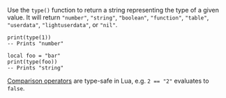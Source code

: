 Use the ```type()``` function to return a string representing the type of a
given value. It will return ```"number"```, ```"string"```,
```"boolean"```, ```"function"```, ```"table"```, ```"userdata"```,
```"lightuserdata"```, or ```"nil"```.

    print(type(1))
    -- Prints "number"

    local foo = "bar"
    print(type(foo))
    -- Prints "string"

[Comparison operators](#comparison) are type-safe in Lua, e.g. ```2 == "2"```
evaluates to ```false```.
